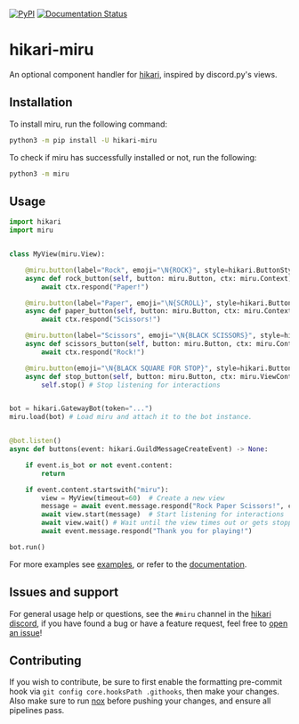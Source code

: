 [![PyPI](https://img.shields.io/pypi/v/hikari-miru)](https://pypi.org/project/hikari-miru)
[![Documentation Status](https://readthedocs.org/projects/hikari-miru/badge/?version=latest)](https://hikari-miru.readthedocs.io/en/latest/?badge=latest)

# hikari-miru
An optional component handler for [hikari](https://github.com/hikari-py/hikari), inspired by discord.py's views.

## Installation
To install miru, run the following command:
```sh
python3 -m pip install -U hikari-miru
```
To check if miru has successfully installed or not, run the following:
```sh
python3 -m miru
```

## Usage
```py
import hikari
import miru


class MyView(miru.View):

    @miru.button(label="Rock", emoji="\N{ROCK}", style=hikari.ButtonStyle.PRIMARY)
    async def rock_button(self, button: miru.Button, ctx: miru.Context) -> None:
        await ctx.respond("Paper!")

    @miru.button(label="Paper", emoji="\N{SCROLL}", style=hikari.ButtonStyle.PRIMARY)
    async def paper_button(self, button: miru.Button, ctx: miru.Context) -> None:
        await ctx.respond("Scissors!")

    @miru.button(label="Scissors", emoji="\N{BLACK SCISSORS}", style=hikari.ButtonStyle.PRIMARY)
    async def scissors_button(self, button: miru.Button, ctx: miru.Context):
        await ctx.respond("Rock!")

    @miru.button(emoji="\N{BLACK SQUARE FOR STOP}", style=hikari.ButtonStyle.DANGER, row=2)
    async def stop_button(self, button: miru.Button, ctx: miru.ViewContext) -> None:
        self.stop() # Stop listening for interactions


bot = hikari.GatewayBot(token="...")
miru.load(bot) # Load miru and attach it to the bot instance.


@bot.listen()
async def buttons(event: hikari.GuildMessageCreateEvent) -> None:

    if event.is_bot or not event.content:
        return

    if event.content.startswith("miru"):
        view = MyView(timeout=60)  # Create a new view
        message = await event.message.respond("Rock Paper Scissors!", components=view)
        await view.start(message)  # Start listening for interactions
        await view.wait() # Wait until the view times out or gets stopped
        await event.message.respond("Thank you for playing!")

bot.run()
```
For more examples see [examples](https://github.com/HyperGH/hikari-miru/tree/main/examples), or refer to the [documentation](https://hikari-miru.readthedocs.io/en/latest/).

## Issues and support
For general usage help or questions, see the `#miru` channel in the [hikari discord](https://discord.gg/Jx4cNGG), if you have found a bug or have a feature request, feel free to [open an issue](https://github.com/HyperGH/hikari-miru/issues/new)!

## Contributing
If you wish to contribute, be sure to first enable the formatting pre-commit hook via `git config core.hooksPath .githooks`, then make your changes. Also make sure to run [nox](https://nox.thea.codes/en/stable/) before pushing your changes, and ensure all pipelines pass.
